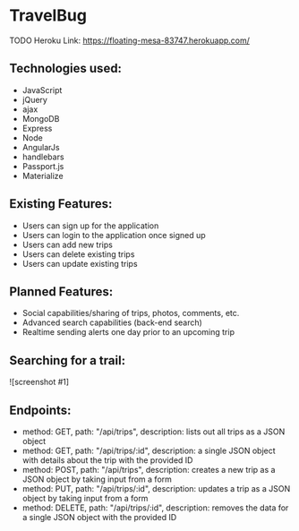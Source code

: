 # TravelBug

TODO
Heroku Link:  https://floating-mesa-83747.herokuapp.com/

## Technologies used:
- JavaScript
- jQuery
- ajax
- MongoDB
- Express
- Node
- AngularJs
- handlebars
- Passport.js
- Materialize

## Existing Features:
- Users can sign up for the application
- Users can login to the application once signed up
- Users can add new trips
- Users can delete existing trips
- Users can update existing trips


## Planned Features:
- Social capabilities/sharing of trips, photos, comments, etc.
- Advanced search capabilities (back-end search)
- Realtime sending alerts one day prior to an upcoming trip

## Searching for a trail:
![screenshot #1]



## Endpoints:
- method: GET,
  path: "/api/trips",
  description: lists out all trips as a JSON object
- method: GET,
  path: "/api/trips/:id",
  description: a single JSON object with details about the trip with the provided ID
- method: POST,
  path: "/api/trips",
  description: creates a new trip as a JSON object by taking input from a form
- method: PUT,
  path: "/api/trips/:id",
  description: updates a trip as a JSON object by taking input from a form
- method: DELETE,
  path: "/api/trips/:id",
  description: removes the data for a single JSON object with the provided ID
